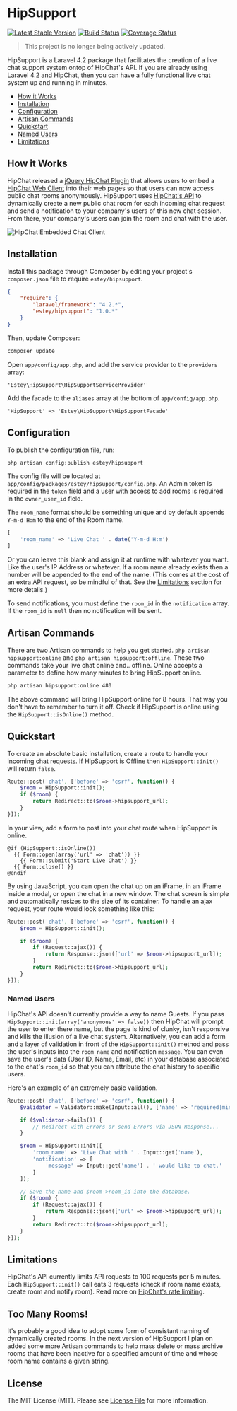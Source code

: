 HipSupport 
==========

[![Latest Stable Version](http://img.shields.io/packagist/v/estey/hipsupport.svg)](https://packagist.org/packages/estey/hipsupport) [![Build Status](https://travis-ci.org/BradEstey/hipsupport.svg?branch=1.0)](https://travis-ci.org/BradEstey/hipsupport) [![Coverage Status](https://img.shields.io/coveralls/BradEstey/hipsupport.svg)](https://coveralls.io/r/BradEstey/hipsupport?branch=1.0)

> This project is no longer being actively updated.

HipSupport is a Laravel 4.2 package that facilitates the creation of a live chat support system ontop of HipChat's API. If you are already using Laravel 4.2 and HipChat, then you can have a fully functional live chat system up and running in minutes.


- [How it Works](#how-it-works)
- [Installation](#installation)
- [Configuration](#configuration)
- [Artisan Commands](#artisan-commands)
- [Quickstart](#quickstart)
- [Named Users](#named-users)
- [Limitations](#limitations)

How it Works
------------

HipChat released a [jQuery HipChat Plugin](http://blog.hipchat.com/2013/08/20/embedding-hipchat/) that allows users to embed a [HipChat Web Client](http://help.hipchat.com/knowledgebase/articles/238941-embedding-hipchat) into their web pages so that users can now access public chat rooms anonymously. HipSupport uses [HipChat's API](https://github.com/hipchat/hipchat-php) to dynamically create a new public chat room for each incoming chat request and send a notification to your company's users of this new chat session. From there, your company's users can join the room and chat with the user.

![HipChat Embedded Chat Client](http://www.bradestey.com/img/projects/hipsupport/hipchat-embed.png "HipChat Embedded Chat Client")

Installation
------------

Install this package through Composer by editing your project's `composer.json` file to require `estey/hipsupport`.

``` json
{
    "require": {
        "laravel/framework": "4.2.*",
        "estey/hipsupport": "1.0.*"
    }
}
```

Then, update Composer:

``` bash
composer update
```

Open `app/config/app.php`, and add the service provider to the `providers` array:

```
'Estey\HipSupport\HipSupportServiceProvider'
```

Add the facade to the `aliases` array at the bottom of `app/config/app.php`.

```
'HipSupport' => 'Estey\HipSupport\HipSupportFacade'
```

Configuration
-------------

To publish the configuration file, run:

``` bash
php artisan config:publish estey/hipsupport
```

The config file will be located at `app/config/packages/estey/hipsupport/config.php`. An Admin token is required in the `token` field and a user with access to add rooms is required in the `owner_user_id` field. 

The `room_name` format should be something unique and by default appends `Y-m-d H:m` to the end of the Room name. 

``` php
[
    'room_name' => 'Live Chat ' . date('Y-m-d H:m')
]
```

Or you can leave this blank and assign it at runtime with whatever you want. Like the user's IP Address or whatever. If a room name already exists then a number will be appended to the end of the name. (This comes at the cost of an extra API request, so be mindful of that. See the <a href="#limitations">Limitations</a> section for more details.)

To send notifications, you must define the `room_id` in the `notification` array. If the `room_id` is `null` then no notification will be sent.


Artisan Commands
----------------

There are two Artisan commands to help you get started. `php artisan hipsupport:online` and `php artisan hipsupport:offline`. These two commands take your live chat online and.. offline. Online accepts a parameter to define how many minutes to bring HipSupport online. 

``` bash
php artisan hipsupport:online 480
```

The above command will bring HipSupport online for 8 hours. That way you don't have to remember to turn it off. Check if HipSupport is online using the `HipSupport::isOnline()` method. 

Quickstart
----------

To create an absolute basic installation, create a route to handle your incoming chat requests. If HipSupport is Offline then `HipSupport::init()` will return `false`.

``` php
Route::post('chat', ['before' => 'csrf', function() {
    $room = HipSupport::init();
    if ($room) {
        return Redirect::to($room->hipsupport_url);
    }
}]);
```

In your view, add a form to post into your chat route when HipSupport is online.

```
@if (HipSupport::isOnline())
  {{ Form::open(array('url' => 'chat')) }}
    {{ Form::submit('Start Live Chat') }}
  {{ Form::close() }}
@endif
```

By using JavaScript, you can open the chat up on an iFrame, in an iFrame inside a modal, or open the chat in a new window. The chat screen is simple and automatically resizes to the size of its container. To handle an ajax request, your route would look something like this:

``` php
Route::post('chat', ['before' => 'csrf', function() {
    $room = HipSupport::init();

    if ($room) {
        if (Request::ajax()) {
            return Response::json(['url' => $room->hipsupport_url]);
        }
        return Redirect::to($room->hipsupport_url);
    }
}]);
```



### Named Users

HipChat's API doesn't currently provide a way to name Guests. If you pass `HipSupport::init(array('anonymous' => false))` then HipChat will prompt the user to enter there name, but the page is kind of clunky, isn't responsive and kills the illusion of a live chat system. Alternatively, you can add a form and a layer of validation in front of the `HipSupport::init()` method and pass the user's inputs into the `room_name` and notification `message`. You can even save the user's data (User ID, Name, Email, etc) in your database associated to the chat's `room_id` so that you can attribute the chat history to specific users.

Here's an example of an extremely basic validation.

``` php
Route::post('chat', ['before' => 'csrf', function() {
    $validator = Validator::make(Input::all(), ['name' => 'required|min:5']);

    if ($validator->fails()) {
        // Redirect with Errors or send Errors via JSON Response... 
    }   

    $room = HipSupport::init([
        'room_name' => 'Live Chat with ' . Input::get('name'),
        'notification' => [
            'message' => Input::get('name') . ' would like to chat.'
        ]
    ]);

    // Save the name and $room->room_id into the database.
    if ($room) {
        if (Request::ajax()) {
            return Response::json(['url' => $room->hipsupport_url]);
        }
        return Redirect::to($room->hipsupport_url);
    }
}]);
```

Limitations
-----------

HipChat's API currently limits API requests to 100 requests per 5 minutes. Each `HipSupport::init()` call eats 3 requests (check if room name exists, create room and notify room). Read more on [HipChat's rate limiting](https://www.hipchat.com/docs/api/rate_limiting).

Too Many Rooms!
---------------

It's probably a good idea to adopt some form of consistant naming of dynamically created rooms. In the next version of HipSupport I plan on added some more Artisan commands to help mass delete or mass archive rooms that have been inactive for a specified amount of time and whose room name contains a given string.

License
-------

The MIT License (MIT). Please see [License File](https://github.com/BradEstey/hipsupport/blob/master/LICENSE) for more information.
